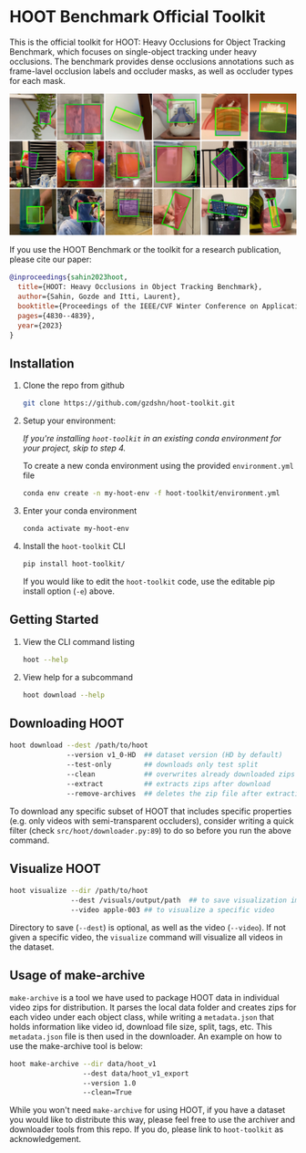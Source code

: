 # HOOT Benchmark Official Toolkit

This is the official toolkit for HOOT: Heavy Occlusions for Object Tracking Benchmark, which focuses on single-object tracking under heavy occlusions. The benchmark provides dense occlusions annotations such as frame-lavel occlusion labels and occluder masks, as well as occluder types for each mask.

![HOOT intro](intro.jpg)

If you use the HOOT Benchmark or the toolkit for a research publication, please cite our paper:

```Bibtex
@inproceedings{sahin2023hoot,
  title={HOOT: Heavy Occlusions in Object Tracking Benchmark},
  author={Sahin, Gozde and Itti, Laurent},
  booktitle={Proceedings of the IEEE/CVF Winter Conference on Applications of Computer Vision},
  pages={4830--4839},
  year={2023}
}
```

## Installation

1. Clone the repo from github
   ```sh
   git clone https://github.com/gzdshn/hoot-toolkit.git
   ```
2. Setup your environment:

   _If you're installing `hoot-toolkit` in an existing conda environment for your project, skip to step 4._

   To create a new conda environment using the provided `environment.yml` file
   ```sh
   conda env create -n my-hoot-env -f hoot-toolkit/environment.yml
   ```

3. Enter your conda environment
   ```sh
   conda activate my-hoot-env
   ```
4. Install the `hoot-toolkit` CLI
   ```sh
   pip install hoot-toolkit/
   ```
   If you would like to edit the `hoot-toolkit` code, use the editable pip install option (`-e`) above.


## Getting Started

1. View the CLI command listing
   ```sh
   hoot --help
   ```
2. View help for a subcommand
   ```sh
   hoot download --help
   ```

## Downloading HOOT
   
   ```sh
   hoot download --dest /path/to/hoot 
                 --version v1_0-HD  ## dataset version (HD by default)
                 --test-only        ## downloads only test split
                 --clean            ## overwrites already downloaded zips
                 --extract          ## extracts zips after download
                 --remove-archives  ## deletes the zip file after extraction to clean up space
   ```

To download any specific subset of HOOT that includes specific properties (e.g. only videos with semi-transparent occluders), consider writing a quick filter (check `src/hoot/downloader.py:89`) to do so before you run the above command. 

## Visualize HOOT
   
   ```sh
   hoot visualize --dir /path/to/hoot 
                  --dest /visuals/output/path  ## to save visualization images
                  --video apple-003 ## to visualize a specific video 
   ```

   Directory to save (`--dest`) is optional, as well as the video (`--video`). If not given a specific video, the `visualize` command will visualize all videos in the dataset.

## Usage of make-archive
   
`make-archive` is a tool we have used to package HOOT data in individual video zips for distribution. It parses the local data folder and creates zips for each video under each object class, while writing a `metadata.json` that holds information like video id, download file size, split, tags, etc. This `metadata.json` file is then used in the downloader. An example on how to use the make-archive tool is below:

   ```sh
   hoot make-archive --dir data/hoot_v1 
                     --dest data/hoot_v1_export 
                     --version 1.0 
                     --clean=True
   ```

While you won't need `make-archive` for using HOOT, if you have a dataset you would like to distribute this way, please feel free to use the archiver and downloader tools from this repo. If you do, please link to `hoot-toolkit` as acknowledgement.